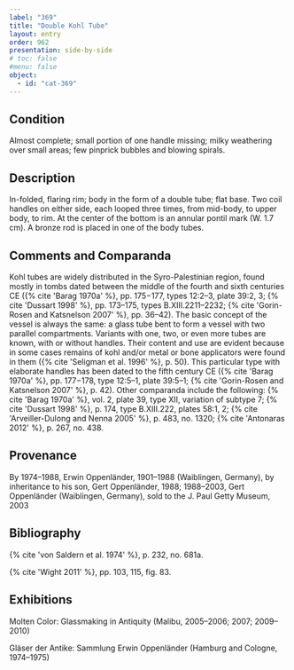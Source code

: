```yaml
---
label: "369"
title: "Double Kohl Tube"
layout: entry
order: 962
presentation: side-by-side
# toc: false
#menu: false 
object:
  - id: "cat-369"
---
```


## Condition

Almost complete; small portion of one handle missing; milky weathering over small areas; few pinprick bubbles and blowing spirals.

## Description

In-folded, flaring rim; body in the form of a double tube; flat base. Two coil handles on either side, each looped three times, from mid-body, to upper body, to rim. At the center of the bottom is an annular pontil mark (W. 1.7 cm). A bronze rod is placed in one of the body tubes.

## Comments and Comparanda

Kohl tubes are widely distributed in the Syro-Palestinian region, found mostly in tombs dated between the middle of the fourth and sixth centuries CE ({% cite 'Barag 1970a' %}, pp. 175−177, types 12:2–3, plate 39:2, 3; {% cite 'Dussart 1998' %}, pp. 173–175, types B.XIII.2211–2232; {% cite 'Gorin-Rosen and Katsnelson 2007' %}, pp. 36–42). The basic concept of the vessel is always the same: a glass tube bent to form a vessel with two parallel compartments. Variants with one, two, or even more tubes are known, with or without handles. Their content and use are evident because in some cases remains of kohl and/or metal or bone applicators were found in them ({% cite 'Seligman et al. 1996' %}, p. 50). This particular type with elaborate handles has been dated to the fifth century CE ({% cite 'Barag 1970a' %}, pp. 177−178, type 12:5–1, plate 39:5–1; {% cite 'Gorin-Rosen and Katsnelson 2007' %}, p. 42). Other comparanda include the following: {% cite 'Barag 1970a' %}, vol. 2, plate 39, type XII, variation of subtype 7; {% cite 'Dussart 1998' %}, p. 174, type B.XIII.222, plates 58:1, 2; {% cite 'Arveiller-Dulong and Nenna 2005' %}, p. 483, no. 1320; {% cite 'Antonaras 2012' %}, p. 267, no. 438.

## Provenance

By 1974–1988, Erwin Oppenländer, 1901–1988 (Waiblingen, Germany), by inheritance to his son, Gert Oppenländer, 1988; 1988–2003, Gert Oppenländer (Waiblingen, Germany), sold to the J. Paul Getty Museum, 2003

## Bibliography

{% cite 'von Saldern et al. 1974' %}, p. 232, no. 681a.

{% cite 'Wight 2011' %}, pp. 103, 115, fig. 83.

## Exhibitions

Molten Color: Glassmaking in Antiquity (Malibu, 2005–2006; 2007; 2009–2010)

Gläser der Antike: Sammlung Erwin Oppenländer (Hamburg and Cologne, 1974–1975)